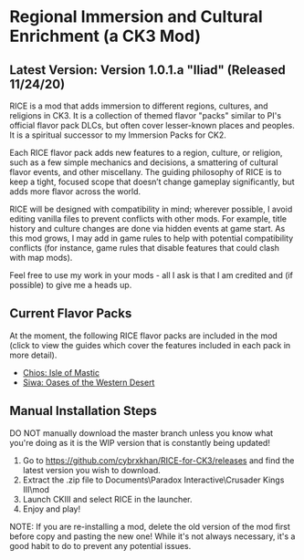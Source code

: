# Regional Immersion and Cultural Enrichment (a CK3 Mod)

## Latest Version: Version 1.0.1.a "Iliad" (Released 11/24/20)

RICE is a mod that adds immersion to different regions, cultures, and religions in CK3. It is a collection of themed flavor "packs" similar to PI's official flavor pack DLCs, but often cover lesser-known places and peoples. It is a spiritual successor to my Immersion Packs for CK2.

Each RICE flavor pack adds new features to a region, culture, or religion, such as a few simple mechanics and decisions, a smattering of cultural flavor events, and other miscellany. The guiding philosophy of RICE is to keep a tight, focused scope that doesn’t change gameplay significantly, but adds more flavor across the world.

RICE will be designed with compatibility in mind; wherever possible, I avoid editing vanilla files to prevent conflicts with other mods. For example, title history and culture changes are done via hidden events at game start. As this mod grows, I may add in game rules to help with potential compatibility conflicts (for instance, game rules that disable features that could clash with map mods).

Feel free to use my work in your mods - all I ask is that I am credited and (if possible) to give me a heads up.

## Current Flavor Packs

At the moment, the following RICE flavor packs are included in the mod (click to view the guides which cover the features included in each pack in more detail).

- [Chios: Isle of Mastic](https://docs.google.com/document/d/1Lu4cGXN7hSaDtYd_wsXKbjAeIOYMoYVuum6zfYfBc_k/pub)
- [Siwa: Oases of the Western Desert](https://docs.google.com/document/d/1OOXqqBEGv94IBAH-rIsjoBog1YFtVAFg_TPsuIQmhtg/pub)


## Manual Installation Steps

DO NOT manually download the master branch unless you know what you're doing as it is the WIP version that is constantly being updated!

1. Go to https://github.com/cybrxkhan/RICE-for-CK3/releases and find the latest version you wish to download.
2. Extract the .zip file to Documents\Paradox Interactive\Crusader Kings III\mod
3. Launch CKIII and select RICE in the launcher.
4. Enjoy and play!

NOTE: If you are re-installing a mod, delete the old version of the mod first before copy and pasting the new one! While it's not always necessary, it's a good habit to do to prevent any potential issues.
